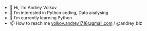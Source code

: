 - 👋 Hi, I’m Andrey Volkov
- 👀 I’m interested in Python coding, Data analysing
- 🌱 I’m currently learning Python
- 📫 How to reach me volkov.andrey1716@gmail.com / @andrey_blz


